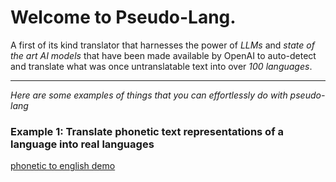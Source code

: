 # Welcome to Pseudo-Lang. 

A first of its kind translator that harnesses the power of *LLMs* and *state of the art AI models* that have been made available by OpenAI to auto-detect and translate what was once untranslatable text into over *100 languages*.

---

*Here are some examples of things that you can effortlessly do with pseudo-lang*

### Example 1: Translate phonetic text representations of a language into real languages
[phonetic to english demo](phonetic-to-english.gif)